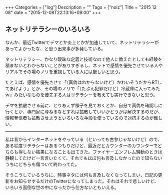 +++
Categories = ["log"]
Description = ""
Tags = ["noiz"]
Title = "2015 12 08"
date = "2015-12-08T22:13:16+09:00"
+++

## ネットリテラシーのいろいろ
なんか、最近Twitterでデマとか炎上とかが加速していて、ネットリテラシーがあってよかったな、と思う出来事が多発している。

ネットリテラシー、かなり曖昧な定義と技術なので他人に教えたとしても経験を積まないとわからないことがありすぎるし、ネットで感情を優先させている人やリアルでその場のノリを重視している人には厳しいと思う。

たとえば、感情を優先させて「（真偽はわからないけど）かわいそうだからRTしてあげよう」とか、その場のノリで「（たぶん犯罪だけど）冷蔵庫に入ってみたｗ」みたいなものを優先する人はリテラシーを教えても実行できないと思う。

デマを拡散させる前に、とりあえず様子を見ておくとか、自分で真偽を確認しに行くとか、専門家に尋ねるなどすれば拡散していいかどうかは解決するのだが、情報発信者も拡散させようといろいろな手段を使っているので対抗するのが難しい。

----

私は昔からインターネットをやっている（といっても古参じゃないけど）ので、ある程度リテラシーはあるつもりだけど、最近だとカウンターのカウンターでどちらも得しない結果になることも出てきた。ファイヤーエンブレム騒動のときは静観してたけど一言言いたくて、それでもほぼ何も言及しなかったので知らないうちにどちらも傷ついて終わってた。

そうこうしているうちに、時事ネタには何も言及しなくなってしまい、日記の更新をお知らせするだけのTwitterになってしまった。それはそれで悲しいけど、いろいろ面倒な世の中になったから仕方ないともいえる。